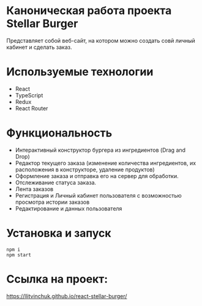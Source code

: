 # Каноническая работа проекта Stellar Burger 
Представляет собой веб-сайт, на котором можно создать совй личный кабинет и сделать заказ.

# Используемые технологии
- React
- TypeScript
- Redux
- React Router

# Функциональность
- Интерактивный конструктор бургера из ингредиентов (Drag and Drop)
- Редактор текущего заказа (изменение количества ингредиентов, их расположения в конструкторе, удаление продуктов)
- Оформление заказа и отправка его на сервер для обработки.
- Отслеживание статуса заказа.
- Лента заказов
- Регистрация и Личный кабинет пользователя с возможностью просмотра истории заказов
- Редактирование и данных пользователя

# Установка и запуск
```
npm i
npm start
```

# Ссылка на проект: 
https://llitvinchuk.github.io/react-stellar-burger/
